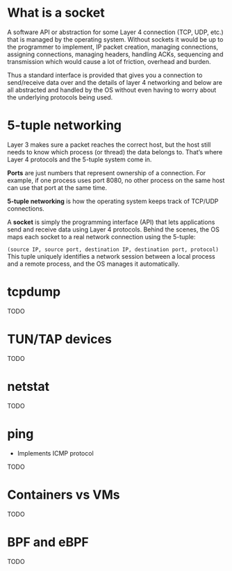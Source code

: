 # What is a socket

A software API or abstraction for some Layer 4 connection (TCP, UDP, etc.) that is managed by the operating system. Without sockets it would be up to the programmer to implement, IP packet creation, managing connections, assigning connections, managing headers, handling ACKs, sequencing and transmission which would cause a lot of friction, overhead and burden.

Thus a standard interface is provided that gives you a connection to send/receive data over and the details of layer 4 networking and below are all abstracted and handled by the OS without even having to worry about the underlying protocols being used.
# 5-tuple networking

Layer 3 makes sure a packet reaches the correct host, but the host still needs to know which process (or thread) the data belongs to. That’s where Layer 4 protocols and the 5-tuple system come in.

**Ports** are just numbers that represent ownership of a connection. For example, if one process uses port 8080, no other process on the same host can use that port at the same time.

**5-tuple networking** is how the operating system keeps track of TCP/UDP connections.

A **socket** is simply the programming interface (API) that lets applications send and receive data using Layer 4 protocols. Behind the scenes, the OS maps each socket to a real network connection using the 5-tuple:

`(source IP, source port, destination IP, destination port, protocol)`
This tuple uniquely identifies a network session between a local process and a remote process, and the OS manages it automatically.
# tcpdump

TODO
# TUN/TAP devices

TODO
# netstat

TODO
# ping

- Implements ICMP protocol

TODO
# Containers vs VMs

TODO
# BPF and eBPF

TODO